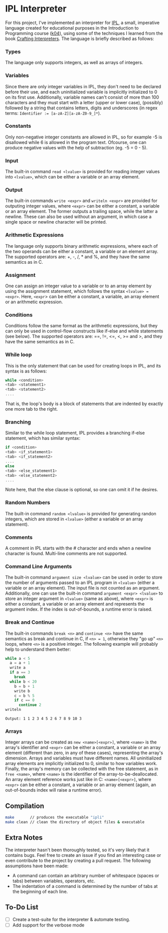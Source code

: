 # IPL Interpreter

For this project, I've implemented an interpreter for [IPL](https://github.com/GeorgeSittas/ipl-interpreter/blob/main/specification.pdf),
a small, imperative language created for educational purposes in the Introduction to Programming course ([k04](http://cgi.di.uoa.gr/~ip/)),
using some of the techniques I learned from the book [Crafting Interpreters](https://craftinginterpreters.com/). The language is briefly
described as follows:

### Types

The language only supports integers, as well as arrays of integers.

### Variables

Since there are only integer variables in IPL, they don't need to be declared before their use, and each uninitialized variable is
implicitly initialized to 0 on its first use. Additionally, variable names can't consist of more than 100 characters and they must start
with a letter (upper or lower case), (possibly) followed by a string that contains letters, digits and underscores (in regex terms:
`Identifier := [a-zA-Z][a-zA-Z0-9_]*`).

### Constants

Only non-negative integer constants are allowed in IPL, so for example -5 is disallowed while 6 is allowed in the program text.
Ofcourse, one can produce negative values with the help of subtraction (eg. -5 = 0 - 5).

### Input

The built-in command `read <lvalue>` is provided for reading integer values into `<lvalue>`, which can be either a variable or
an array element.

### Output

The built-in commands `write <expr>` and `writeln <expr>` are provided for outputing integer values, where `<expr>` can be either
a constant, a variable or an array element. The former outputs a trailing space, while the latter a newline. These can also be
used without an argument, in which case a single space or newline character will be printed.

### Arithmetic Expressions

The language only supports binary arithmetic expressions, where each of the two operands can be either a constant, a variable or an
element array. The supported operators are: +, -, /, * and %, and they have the same semantics as in C.

### Assignment

One can assign an integer value to a variable or to an array element by using the assignment statement, which follows the
syntax `<lvalue> = <expr>`. Here, `<expr`> can be either a constant, a variable, an array element or an arithmetic expression.

### Conditions

Conditions follow the same format as the arithmetic expressions, but they can only be used in control-flow constructs like
if-else and while statements (see below). The supported operators are: ==, !=, <=, <, >= and >, and they have the same semantics
as in C.

### While loop

This is the only statement that can be used for creating loops in IPL, and its syntax is as follows:
```c
while <condition>
<tab> <statement1>
<tab> <statement2>
....
```
That is, the loop's body is a block of statements that are indented by exactly one more tab to the right.

### Branching

Similar to the while loop statement, IPL provides a branching if-else statement, which has similar syntax:
```c
if <condition>
<tab> <if_statement1>
<tab> <if_statement2>
....
else
<tab> <else_statement1>
<tab> <else_statement2>
....
```
Note here, that the else clause is optional, so one can omit it if he desires.

### Random Numbers

The built-in command `random <lvalue>` is provided for generating randon integers, which are stored in `<lvalue>`
(either a variable or an array statement).

### Comments

A comment in IPL starts with the # character and ends when a newline character is found. Multi-line comments are
not supported.

### Command Line Arguments

The built-in command `argument size <lvalue>` can be used in order to store the number of arguments passed to an
IPL program in `<lvalue>` (either a variable or an array element). The input file is not counted as an argument.
Additionally, one can use the built-in command `argument <expr> <lvalue>` to store an integer argument in `<lvalue>`
(same as above), where `<expr>` is either a constant, a variable or an array element and represents the argument
index. If the index is out-of-bounds, a runtime error is raised.

### Break and Continue

The built-in commands `break <n>` and `continue <n>` have the same semantics as break and continue in C, if `<n> = 1`,
otherwise they "go up" `<n>` loops, where `<n>` is a positive integer. The following example will probably help to
understand them better:

```c
while a < 5
  a = a + 1
  write a
  if a == 3
    break
  while b < 20
    b = b + 1
    write b
    c = b % 5
    if c == 0
      continue 2
writeln
```

`Output: 1 1 2 3 4 5 2 6 7 8 9 10 3`

### Arrays

Integer arrays can be created as `new <name>[<expr>]`, where `<name>` is the array's identifier and `<expr>` can be either
a constant, a variable or an array element (different than zero, in any of these cases), representing the array's
dimension. Arrays and variables must have different names. All uninitialized array elements are implicitly
initialized to 0, similar to how variables work. Finally, the array's memory can be collected with the free statement,
as in `free <name>`, where `<name>` is the identifier of the array-to-be-deallocated. An array element reference works
just like in C: `<name>[<expr>]`, where `<expr>` can be either a constant, a variable or an array element (again, an
out-of-bounds index will raise a runtime error).

## Compilation

```Bash
make       // produces the executable "ipli"
make clean // clean the directory of object files & executable
```

## Extra Notes

The interpreter hasn't been thoroughly tested, so it's very likely that it contains bugs. Feel free to create an issue
if you find an interesting case or even contribute to the project by creating a pull request. The following assumptions
have been made:

- A command can contain an arbitrary number of whitespace (spaces or tabs) between variables, operators, etc.
- The indentation of a command is determined by the number of tabs at the beginning of each line.

## To-Do List

- [ ] Create a test-suite for the interpreter & automate testing.
- [ ] Add support for the verbose mode

